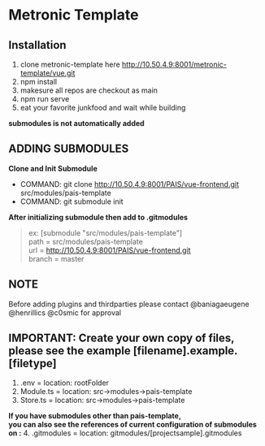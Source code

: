 # Metronic Template

## Installation

1. clone metronic-template here http://10.50.4.9:8001/metronic-template/vue.git
2. npm install
3. makesure all repos are checkout as main
4. npm run serve
5. eat your favorite junkfood and wait while building

**submodules is not automatically added**
## ADDING SUBMODULES ##
**Clone and Init Submodule**
- COMMAND: git clone http://10.50.4.9:8001/PAIS/vue-frontend.git src/modules/pais-template
- COMMAND: git submodule init

**After initializing submodule then add to .gitmodules**

> ex: [submodule "src/modules/pais-template"]<br>
>	path = src/modules/pais-template <br>
>	url = http://10.50.4.9:8001/PAIS/vue-frontend.git <br> 
>	branch = master <br>


## NOTE
Before adding plugins and thirdparties
please contact @baniagaeugene @henrillics @c0smic for approval

## IMPORTANT: Create your own copy of files, please see the example [filename].example.[filetype]
1. .env = location: rootFolder
2. Module.ts = location: src->modules->pais-template
3. Store.ts = location: src->modules->pais-template

**If you have submodules other than pais-template,**<br>
**you can also see the references of current configuration of submodules on :**
4. .gitmodules = location: gitmodules/[projectsample].gitmodules

